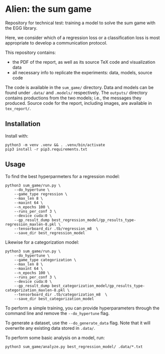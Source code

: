 # Alien: the sum game

Repository for technical test: training a model to solve the sum game with the EGG library.

Here, we consider which of a regression loss or a classification loss is most appropriate to develop a communication protocol.

This repository contains:
 + the PDF of the report, as well as its source TeX code and visualization data
 + all necessary info to replicate the experiments: data, models, source code

The code is available in the `sum_game/` directory.
Data and models can be found under `.data/` and `.models/` respectively.
The `outputs/` directory contains productions from the two models; i.e., the messages they produced.
Source code for the report, including images, are available in `tex_report/`.

## Installation

Install with:
```
python3 -m venv .venv && . .venv/bin/activate
pip3 install -r pip3.requirements.txt
```

## Usage

To find the best hyperparmeters for a regression model:
```
python3 sum_game/run.py \
    --do_hypertune \
    --game_type regression \
    --max_len 8 \
    --maxint 64 \
    --n_epochs 100 \
    --runs_per_conf 3 \
    --device cuda:0 \
    --gp_result_dump best_regression_model/gp_results_type-regression_maxlen-8.pkl \
    --tensorboard_dir .tb/regression_m8  \
    --save_dir best_regression_model
```

Likewise for a categorization model:
```
python3 sum_game/run.py \
    --do_hypertune \
    --game_type categorization \
    --max_len 8 \
    --maxint 64 \
    --n_epochs 100 \
    --runs_per_conf 3 \
    --device cuda:0 \
    --gp_result_dump best_categorization_model/gp_results_type-categorization_maxlen-8.pkl \
    --tensorboard_dir .tb/categorization_m8  \
    --save_dir best_categorization_model
```

To perform a simple training, you can provide hyperparameters through the command line and remove the `--do_hypertune` flag.

To generate a dataset, use the `--do_generate_data` flag.
Note that it will overwrite any existing data stored in `.data/`.

To perform some basic analysis on a model, run:
```
python3 sum_game/analyze.py best_regression_model/ .data/*.txt
```
